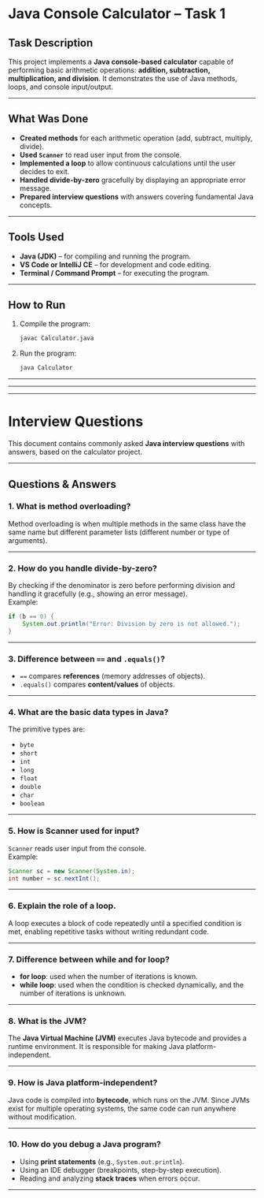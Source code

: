 # Java Console Calculator – Task 1

## Task Description
This project implements a **Java console-based calculator** capable of performing basic arithmetic operations: **addition, subtraction, multiplication, and division**. It demonstrates the use of Java methods, loops, and console input/output.

---

## What Was Done
- **Created methods** for each arithmetic operation (add, subtract, multiply, divide).  
- **Used `Scanner`** to read user input from the console.  
- **Implemented a loop** to allow continuous calculations until the user decides to exit.  
- **Handled divide-by-zero** gracefully by displaying an appropriate error message.  
- **Prepared interview questions** with answers covering fundamental Java concepts.

---

## Tools Used
- **Java (JDK)** – for compiling and running the program.  
- **VS Code or IntelliJ CE** – for development and code editing.  
- **Terminal / Command Prompt** – for executing the program.

---

## How to Run
1. Compile the program:
   ```bash
   javac Calculator.java
2. Run the program:
   ```bash
   java Calculator

---





---
---

# Interview Questions

This document contains commonly asked **Java interview questions** with answers, based on the calculator project.

---

## Questions & Answers

### 1. What is method overloading?
Method overloading is when multiple methods in the same class have the same name but different parameter lists (different number or type of arguments).

---

### 2. How do you handle divide-by-zero?
By checking if the denominator is zero before performing division and handling it gracefully (e.g., showing an error message).  
Example:
```java
if (b == 0) {
    System.out.println("Error: Division by zero is not allowed.");
}
```

---

### 3. Difference between `==` and `.equals()`?
- `==` compares **references** (memory addresses of objects).
- `.equals()` compares **content/values** of objects.

---

### 4. What are the basic data types in Java?
The primitive types are:
- `byte`
- `short`
- `int`
- `long`
- `float`
- `double`
- `char`
- `boolean`

---

### 5. How is Scanner used for input?
`Scanner` reads user input from the console.  
Example:
```java
Scanner sc = new Scanner(System.in);
int number = sc.nextInt();
```

---

### 6. Explain the role of a loop.
A loop executes a block of code repeatedly until a specified condition is met, enabling repetitive tasks without writing redundant code.

---

### 7. Difference between while and for loop?
- **for loop**: used when the number of iterations is known.  
- **while loop**: used when the condition is checked dynamically, and the number of iterations is unknown.

---

### 8. What is the JVM?
The **Java Virtual Machine (JVM)** executes Java bytecode and provides a runtime environment. It is responsible for making Java platform-independent.

---

### 9. How is Java platform-independent?
Java code is compiled into **bytecode**, which runs on the JVM. Since JVMs exist for multiple operating systems, the same code can run anywhere without modification.

---

### 10. How do you debug a Java program?
- Using **print statements** (e.g., `System.out.println`).
- Using an IDE debugger (breakpoints, step-by-step execution).
- Reading and analyzing **stack traces** when errors occur.

---
